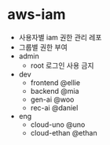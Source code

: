 # aws-iam

- 사용자별 iam 권한 관리 레포
- 그룹별 권한 부여
- admin
  - root 로그인 사용 금지
- dev
  - frontend @ellie
  - backend @mia
  - gen-ai @woo
  - rec-ai @daniel
- eng
  - cloud-uno @uno
  - cloud-ethan @ethan
